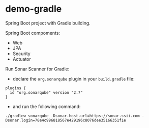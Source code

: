 # demo-gradle

Spring Boot project with Gradle building.

Spring Boot compoments:
- Web
- JPA
- Security
- Actuator

Run Sonar Scanner for Gradle:
- declare the `org.sonarqube` plugin in your `build.gradle` file:

```
plugins {
  id "org.sonarqube" version "2.7"
}
```
- and run the following command:

```
./gradlew sonarqube -Dsonar.host.url=https://sonar.ssii.com -Dsonar.login=78e4c996818567e429196c8076dee35166351f1e
```
